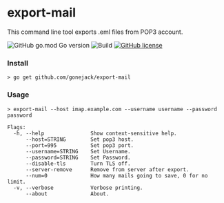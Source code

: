 # export-mail
This command line tool exports .eml files from POP3 account.

![GitHub go.mod Go version](https://img.shields.io/github/go-mod/go-version/gonejack/export-mail)
![Build](https://github.com/gonejack/export-mail/actions/workflows/go.yml/badge.svg)
[![GitHub license](https://img.shields.io/github/license/gonejack/export-mail.svg?color=blue)](LICENSE)

### Install
```shell
> go get github.com/gonejack/export-mail
```

### Usage
```shell
> export-mail --host imap.example.com --username username --password password
```
```
Flags:
  -h, --help               Show context-sensitive help.
      --host=STRING        Set pop3 host.
      --port=995           Set pop3 port.
      --username=STRING    Set Username.
      --password=STRING    Set Password.
      --disable-tls        Turn TLS off.
      --server-remove      Remove from server after export.
      --num=0              How many mails going to save, 0 for no limit.
  -v, --verbose            Verbose printing.
      --about              About.
```
